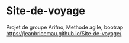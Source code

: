 # Site-de-voyage
Projet de groupe Arifno, Methode agile, bootrap
<https://jeanbricemau.github.io/Site-de-voyage/>
